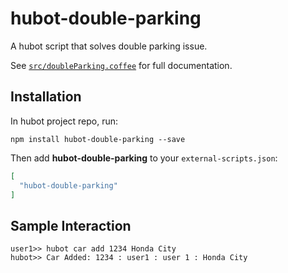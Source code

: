 # hubot-double-parking

A hubot script that solves double parking issue.

See [`src/doubleParking.coffee`](src/doubleParking.coffee) for full documentation.

## Installation

In hubot project repo, run:

`npm install hubot-double-parking --save`

Then add **hubot-double-parking** to your `external-scripts.json`:

```json
[
  "hubot-double-parking"
]
```

## Sample Interaction

```
user1>> hubot car add 1234 Honda City
hubot>> Car Added: 1234 : user1 : user 1 : Honda City
```